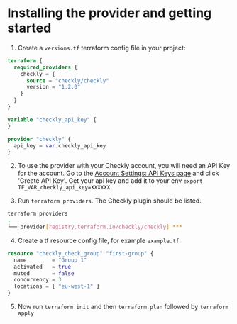 # Installing the provider and getting started

1. Create a `versions.tf` terraform config file in your project:
```terraform
terraform {
  required_providers {
    checkly = {
      source = "checkly/checkly"
      version = "1.2.0"
    }
  }
}

variable "checkly_api_key" {
}

provider "checkly" {
  api_key = var.checkly_api_key
}
```

2. To use the provider with your Checkly account, you will need an API Key for the account. Go to the [Account Settings: API Keys page](https://app.checklyhq.com/account/api-keys) and click 'Create API Key'. Get your api key and add it to your env `export TF_VAR_checkly_api_key=XXXXXX`

3. Run `terraform providers`. The Checkly plugin should be listed.

```bash
terraform providers
.
└── provider[registry.terraform.io/checkly/checkly] ***
```

4. Create a tf resource config file, for example `example.tf`:
```terraform
resource "checkly_check_group" "first-group" {
  name        = "Group 1"
  activated   = true
  muted       = false
  concurrency = 3
  locations = [ "eu-west-1" ]
}
```

5. Now run `terraform init` and then `terraform plan` followed by `terraform apply`
